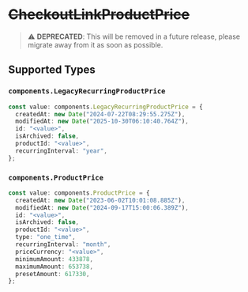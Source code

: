 # ~~CheckoutLinkProductPrice~~

> :warning: **DEPRECATED**: This will be removed in a future release, please migrate away from it as soon as possible.


## Supported Types

### `components.LegacyRecurringProductPrice`

```typescript
const value: components.LegacyRecurringProductPrice = {
  createdAt: new Date("2024-07-22T08:29:55.275Z"),
  modifiedAt: new Date("2025-10-30T06:10:40.764Z"),
  id: "<value>",
  isArchived: false,
  productId: "<value>",
  recurringInterval: "year",
};
```

### `components.ProductPrice`

```typescript
const value: components.ProductPrice = {
  createdAt: new Date("2023-06-02T10:01:08.885Z"),
  modifiedAt: new Date("2024-09-17T15:00:06.389Z"),
  id: "<value>",
  isArchived: false,
  productId: "<value>",
  type: "one_time",
  recurringInterval: "month",
  priceCurrency: "<value>",
  minimumAmount: 433878,
  maximumAmount: 653738,
  presetAmount: 617330,
};
```

